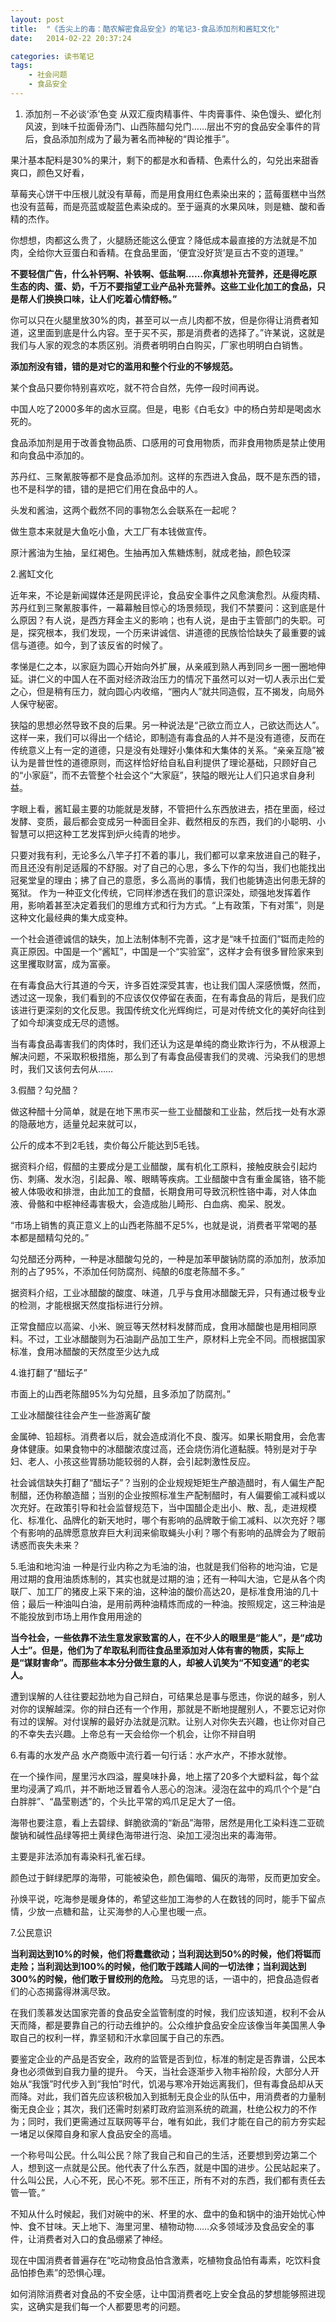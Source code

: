 ```yaml
---
layout: post
title:  "《舌尖上的毒：酷农解密食品安全》的笔记3-食品添加剂和酱缸文化"
date:   2014-02-22 20:37:24

categories: 读书笔记
tags:
    - 社会问题
    - 食品安全
---
```



1. 添加剂－不必谈‘添’色变
从双汇瘦肉精事件、牛肉膏事件、染色馒头、塑化剂风波，到味千拉面骨汤门、山西陈醋勾兑门……层出不穷的食品安全事件的背后，食品添加剂成为了最为著名而神秘的“舆论推手”。

果汁基本配料是30%的果汁，剩下的都是水和香精、色素什么的，勾兑出来甜香爽口，颜色又好看，

草莓夹心饼干中压根儿就没有草莓，而是用食用红色素染出来的；蓝莓蛋糕中当然也没有蓝莓，而是亮蓝或靛蓝色素染成的。至于逼真的水果风味，则是糖、酸和香精的杰作。

你想想，肉都这么贵了，火腿肠还能这么便宜？降低成本最直接的方法就是不加肉，全给你大豆蛋白和香精。在食品里面，‘便宜没好货’是亘古不变的道理。”

**不要轻信广告，什么补钙啊、补铁啊、低盐啊……你真想补充营养，还是得吃原生态的肉、蛋、奶，千万不要指望工业产品补充营养。这些工业化加工的食品，只是帮人们换换口味，让人们吃着心情舒畅。”**

你可以只在火腿里放30%的肉，甚至可以一点儿肉都不放，但是你得让消费者知道，这里面到底是什么内容。至于买不买，那是消费者的选择了。”许某说，这就是我们与人家的观念的本质区别。消费者明明白白购买，厂家也明明白白销售。


**添加剂没有错，错的是对它的滥用和整个行业的不够规范。**

某个食品只要你特别喜欢吃，就不符合自然，先停一段时间再说。

中国人吃了2000多年的卤水豆腐。但是，电影《白毛女》中的杨白劳却是喝卤水死的。

食品添加剂是用于改善食物品质、口感用的可食用物质，而非食用物质是禁止使用和向食品中添加的。

苏丹红、三聚氰胺等都不是食品添加剂。这样的东西进入食品，既不是东西的错，也不是科学的错，错的是把它们用在食品中的人。

头发和酱油，这两个截然不同的事物怎么会联系在一起呢？

做生意本来就是大鱼吃小鱼，大工厂有本钱做宣传。

原汁酱油为生抽，呈红褐色。生抽再加入焦糖炼制，就成老抽，颜色较深


2.酱缸文化

近年来，不论是新闻媒体还是网民评论，食品安全事件之风愈演愈烈。从瘦肉精、苏丹红到三聚氰胺事件，一幕幕触目惊心的场景频现，我们不禁要问：这到底是什么原因？有人说，是西方拜金主义的影响；也有人说，是由于主管部门的失职。可是，探究根本，我们发现，一个历来讲诚信、讲道德的民族恰恰缺失了最重要的诚信与道德。如今，到了该反省的时候了。

孝悌是仁之本，以家庭为圆心开始向外扩展，从亲戚到熟人再到同乡一圈一圈地伸延。讲仁义的中国人在不面对经济政治压力的情况下虽然可以对一切人表示出仁爱之心，但是稍有压力，就向圆心内收缩，“圈内人”就共同造假，互不揭发，向局外人保守秘密。

狭隘的思想必然导致不良的后果。另一种说法是“己欲立而立人，己欲达而达人”。这样一来，我们可以得出一个结论，即制造有毒食品的人并不是没有道德，反而在传统意义上有一定的道德，只是没有处理好小集体和大集体的关系。“亲亲互隐”被认为是普世性的道德原则，而这样恰好给自私自利提供了理论基础，只顾好自己的“小家庭”，而不去管整个社会这个“大家庭”，狭隘的眼光让人们只追求自身利益。

字眼上看，酱缸最主要的功能就是发酵，不管把什么东西放进去，捂在里面，经过发酵、变质，最后都会变成另一种面目全非、截然相反的东西，我们的小聪明、小智慧可以把这种工艺发挥到炉火纯青的地步。

只要对我有利，无论多么八竿子打不着的事儿，我们都可以拿来放进自己的鞋子，而且还没有削足适履的不舒服。对了自己的心思，多么下作的勾当，我们也能找出冠冕堂皇的理由；拂了自己的意愿，多么高尚的事情，我们也能铸造出何患无辞的冤狱。
作为一种亚文化传统，它同样渗透在我们的意识深处，顽强地发挥着作用，影响着甚至决定着我们的思维方式和行为方式。“上有政策，下有对策”，则是这种文化最经典的集大成变种。

一个社会道德诚信的缺失，加上法制体制不完善，这才是“味千拉面们”铤而走险的真正原因。中国是一个“酱缸”，中国是一个“实验室”，这样才会有很多冒险家来到这里攫取财富，成为富豪。

在有毒食品大行其道的今天，许多百姓深受其害，也让我们国人深感愤慨，然而，透过这一现象，我们看到的不应该仅仅停留在表面，在有毒食品的背后，是我们应该进行更深刻的文化反思。我国传统文化光辉绚烂，可是对传统文化的美好向往到了如今却演变成无尽的遗憾。

当有毒食品毒害我们的肉体时，我们还认为这是单纯的商业欺诈行为，不从根源上解决问题，不采取积极措施，那么到了有毒食品侵害我们的灵魂、污染我们的思想时，我们又该何去何从……


3.假醋？勾兑醋？

做这种醋十分简单，就是在地下黑市买一些工业醋酸和工业盐，然后找一处有水源的隐蔽地方，适量兑起来就可以，

公斤的成本不到2毛钱，卖价每公斤能达到5毛钱。

据资料介绍，假醋的主要成分是工业醋酸，属有机化工原料，接触皮肤会引起灼伤、刺痛、发水泡，引起鼻、喉、眼睛等疾病。工业醋酸中含有重金属铬，铬不能被人体吸收和排泄，由此加工的食醋，长期食用可导致沉积性铬中毒，对人体血液、骨骼和中枢神经毒害极大，会造成胎儿畸形、白血病、痴呆、脱发。

“市场上销售的真正意义上的山西老陈醋不足5%，也就是说，消费者平常喝的基本都是醋精勾兑的。”

勾兑醋还分两种，一种是冰醋酸勾兑的，一种是加苯甲酸钠防腐的添加剂，放添加剂的占了95%，不添加任何防腐剂、纯酿的6度老陈醋不多。”

据资料介绍，工业冰醋酸的酸度、味道，几乎与食用冰醋酸无异，只有通过极专业的检测，才能根据天然度指标进行分辨。

正常食醋应以高粱、小米、豌豆等天然材料发酵而成，食用冰醋酸也是用相同原料。不过，工业冰醋酸则为石油副产品加工生产，原材料上完全不同。而根据国家标准，食用冰醋酸的天然度至少达九成


4.谁打翻了“醋坛子”

市面上的山西老陈醋95%为勾兑醋，且多添加了防腐剂。”

工业冰醋酸往往会产生一些游离矿酸

金属砷、铅超标。消费者以后，就会造成消化不良、腹泻。如果长期食用，会危害身体健康。如果食物中的冰醋酸浓度过高，还会烧伤消化道黏膜。特别是对于孕妇、老人、小孩这些胃肠功能较弱的人群，会引起刺激性反应。

社会诚信缺失打翻了“醋坛子”？当别的企业规规矩矩生产酿造醋时，有人偏生产配制醋，还伪称酿造醋；当别的企业按照标准生产配制醋时，有人偏要偷工减料或以次充好。在政策引导和社会监督规范下，当中国醋企走出小、散、乱，走进规模化、标准化、品牌化的新天地时，哪个有影响的品牌敢于偷工减料、以次充好？哪个有影响的品牌愿意放弃巨大利润来偷取蝇头小利？哪个有影响的品牌会为了眼前诱惑而丧失未来？

5.毛油和地沟油
一种是行业内称之为毛油的油，也就是我们俗称的地沟油，它是用过期的食用油质炼制的，其实也就是过期的油；还有一种叫大油，它是从各个肉联厂、加工厂的猪皮上采下来的油，这种油的酸价高达20，是标准食用油的几十倍；最后一种油叫白油，是用前两种油精炼而成的一种油。按照规定，这三种油是不能投放到市场上用作食用用途的


**当今社会，一些依靠不法生意发家致富的人，在不少人的眼里是“能人”，是“成功人士”。但是，他们为了牟取私利而往食品里添加对人体有害的物质，实际上是“谋财害命”。而那些本本分分做生意的人，却被人讥笑为“不知变通”的老实人。**

遭到误解的人往往要起劲地为自己辩白，可结果总是事与愿违，你说的越多，别人对你的误解越深。你的辩白还有一个作用，那就是不断地提醒别人，不要忘记对你有过的误解。对付误解的最好办法就是沉默。让别人对你失去兴趣，也让你对自己的不幸失去兴趣。上帝总有一天会给你一个机会，让你不辩自明


6.有毒的水发产品
水产商贩中流行着一句行话：水产水产，不掺水就惨。

在一个操作间，屋里污水四溢，腥臭味扑鼻，地上摆了20多个大塑料盆，每个盆里均浸满了鸡爪，并不断地泛冒着令人恶心的泡沫。浸泡在盆中的鸡爪个个是“白白胖胖”、“晶莹剔透”的，个头比平常的鸡爪足足大了一倍。

海带也要注意，看上去碧绿、鲜脆欲滴的“新品”海带，居然是用化工染料连二亚硫酸钠和碱性品绿等把土黄绿色海带进行泡、染加工浸泡出来的毒海带。

主要是非法添加有毒染料孔雀石绿。

颜色过于鲜绿肥厚的海带，可能被染色，颜色偏暗、偏灰的海带，反而更加安全。

孙焕平说，吃海参是暖身体的，希望这些加工海参的人在数钱的同时，能手下留点情，少放一点糖和盐，让买海参的人心里也暖一点。


7.公民意识

**当利润达到10%的时候，他们将蠢蠢欲动；当利润达到50%的时候，他们将铤而走险；当利润达到100%的时候，他们敢于践踏人间的一切法律；当利润达到300%的时候，他们敢于冒绞刑的危险。** 马克思的话，一语中的，把食品造假者们的心态揭露得淋漓尽致。

在我们羡慕发达国家完善的食品安全监管制度的时候，我们应该知道，权利不会从天而降，都是要靠自己的行动去维护的。公众维护食品安全应该像当年美国黑人争取自己的权利一样，靠坚韧和汗水拿回属于自己的东西。

要鉴定企业的产品是否安全，政府的监管是否到位，标准的制定是否靠谱，公民本身也必须做到自我力量的提升。
今天，当社会逐渐步入物丰裕阶段，大部分人开始从“我饿”时代步入到“我怕”时代，饥渴与寒冷开始远离我们，但有毒食品却从天而降。对此，我们首先应该积极加入到抵制无良企业的队伍中，用消费者的力量制衡无良企业；其次，我们还需时刻紧盯政府监测系统的疏漏，杜绝公权力的不作为；同时，我们更需通过互联网等平台，唯有如此，我们才能在自己的前方夯实起一堵足以保障自身和家人食品安全的高墙。


一个称号叫公民。什么叫公民？除了我自己和自己的生活，还要想到旁边第二个人，想到这一点就是公民。他代表了什么东西，就是中国的进步。公民站起来了。什么叫公民，人心不死，民心不死。邪不压正，所有不对的东西，我们都有责任去管一管。”


不知从什么时候起，我们对碗中的米、杯里的水、盘中的鱼和锅中的油开始忧心忡忡、食不甘味。天上地下、海里河里、植物动物……众多领域涉及食品安全的事件，让消费者对入口的食品绷紧了神经。

现在中国消费者普遍存在“吃动物食品怕含激素，吃植物食品怕有毒素，吃饮料食品怕掺色素”的恐惧心理。

如何消除消费者对食品的不安全感，让中国消费者吃上安全食品的梦想能够照进现实，这确实是我们每一个人都要思考的问题。